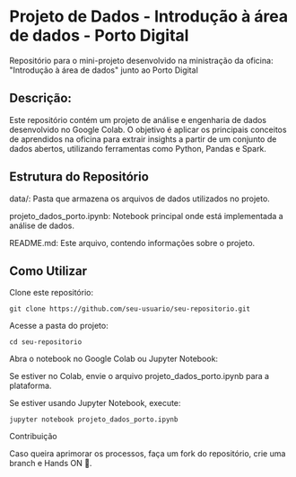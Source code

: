 # Projeto de Dados - Introdução à área de dados - Porto Digital
Repositório para o mini-projeto desenvolvido na ministração da oficina: "Introdução à área de dados" junto ao Porto Digital

## Descrição:
Este repositório contém um projeto de análise e engenharia de dados desenvolvido no Google Colab. O objetivo é aplicar os principais conceitos de aprendidos na oficina para extrair insights a partir de um conjunto de dados abertos, utilizando ferramentas como Python, Pandas e Spark.

## Estrutura do Repositório

data/: Pasta que armazena os arquivos de dados utilizados no projeto.

projeto_dados_porto.ipynb: Notebook principal onde está implementada a análise de dados.

README.md: Este arquivo, contendo informações sobre o projeto.


## Como Utilizar

Clone este repositório:

```
git clone https://github.com/seu-usuario/seu-repositorio.git
```
Acesse a pasta do projeto:

```
cd seu-repositorio
```

Abra o notebook no Google Colab ou Jupyter Notebook:

Se estiver no Colab, envie o arquivo projeto_dados_porto.ipynb para a plataforma.

Se estiver usando Jupyter Notebook, execute:

```
jupyter notebook projeto_dados_porto.ipynb
```

Contribuição

Caso queira aprimorar os processos, faça um fork do repositório, crie uma branch e Hands ON 🚀.

